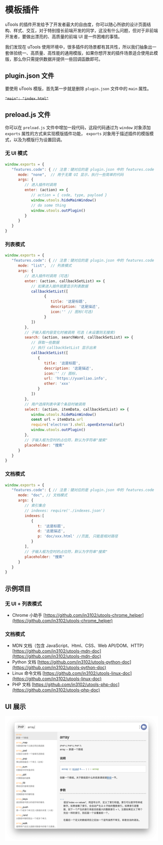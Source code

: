 # 模板插件

uTools 的插件开发给予了开发者最大的自由度，你可以随心所欲的设计页面结构、样式、交互，对于特别擅长前端开发的同学，这没有什么问题，但对于非前端开发者，要做出漂亮的、高质量的前端 UI 是一件困难的事情。

我们发现在 uTools 使用环境中，很多插件的场景都有其共性，所以我们抽象出一套体验统一、高质量、高性能的通用模版，如果你想开发的插件场景适合使用此模版，那么你只需提供数据并提供一些回调函数即可。

## plugin.json 文件

要使用 uTools 模版，首先第一步就是删除 `plugin.json` 文件中的 `main` 属性。

~~`"main": "index.html"`~~

## preload.js 文件

你可以在 `preload.js` 文件中增加一段代码，这段代码通过为 `window` 对象添加 `exports` 属性的方式来实现模版插件功能， `exports` 对象用于描述插件的模版模式，以及为模版行为设置回调。

### 无 UI 模式

```js
window.exports = {
   "features.code": { // 注意：键对应的是 plugin.json 中的 features.code
      mode: "none",  // 用于无需 UI 显示，执行一些简单的代码
      args: {
         // 进入插件时调用
         enter: (action) => {
            // action = { code, type, payload }
            window.utools.hideMainWindow()
            // do some thing
            window.utools.outPlugin()
         }  
      } 
   }
}
```

### 列表模式

```js
window.exports = {
   "features.code": { // 注意：键对应的是 plugin.json 中的 features.code
      mode: "list",  // 列表模式
      args: {
         // 进入插件时调用（可选）
         enter: (action, callbackSetList) => {
            // 如果进入插件就要显示列表数据
            callbackSetList([
                  {
                     title: '这是标题',
                     description: '这是描述',
                     icon:'' // 图标(可选)
                  }
            ])
         },
         // 子输入框内容变化时被调用 可选 (未设置则无搜索)
         search: (action, searchWord, callbackSetList) => {
            // 获取一些数据
            // 执行 callbackSetList 显示出来
            callbackSetList([
               {
                  title: '这是标题',
                  description: '这是描述',
                  icon:'' // 图标，
                  url: 'https://yuanliao.info',
                  other: 'xxx'
               }
            ])
         },
         // 用户选择列表中某个条目时被调用
         select: (action, itemData, callbackSetList) => {
            window.utools.hideMainWindow()
            const url = itemData.url
            require('electron').shell.openExternal(url)
            window.utools.outPlugin()
         },
         // 子输入框为空时的占位符，默认为字符串"搜索"
         placeholder: "搜索"
      } 
   }
}
```

### 文档模式

```js
window.exports = {
   "features.code": { // 注意：键对应的是 plugin.json 中的 features.code
      mode: "doc", // 文档模式
      args: {
         // 索引集合
         // indexes: require('./indexes.json')
         indexes:[
            {
               t: '这是标题',
               d: '这是描述',
               p: 'doc/xxx.html' //页面, 只能是相对路径
            }
         ],
         // 子输入框为空时的占位符，默认为字符串"搜索"
         placeholder: "搜索"
      }
   }
}
```

## 示例项目

### 无 UI + 列表模式

- Chrome 小助手  [https://github.com/in3102/utools-chrome_helper](https://github.com/in3102/utools-chrome_helper)

### 文档模式

- MDN 文档（包含 JavaScript、Html、CSS、Web API/DOM、HTTP） [https://github.com/in3102/utools-mdn-doc](https://github.com/in3102/utools-mdn-doc)
- Python 文档 [https://github.com/in3102/utools-python-doc](https://github.com/in3102/utools-python-doc)
- Linux 命令文档 [https://github.com/in3102/utools-linux-doc](https://github.com/in3102/utools-linux-doc)
- PHP 文档 [https://github.com/in3102/utools-php-doc](https://github.com/in3102/utools-php-doc)

## UI 展示

![docs.png](../assets/docs.png)
